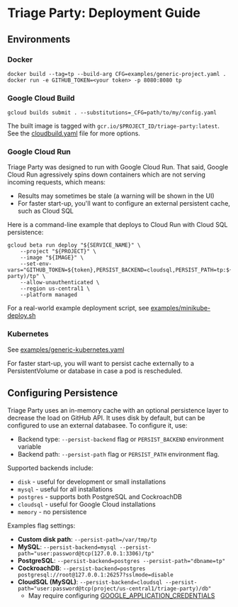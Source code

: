 # Triage Party: Deployment Guide

## Environments

### Docker

```shell
docker build --tag=tp --build-arg CFG=examples/generic-project.yaml .
docker run -e GITHUB_TOKEN=<your token> -p 8080:8080 tp
```

### Google Cloud Build

```shell
gcloud builds submit . --substitutions=_CFG=path/to/my/config.yaml
```

The built image is tagged with `gcr.io/$PROJECT_ID/triage-party:latest`. See the [cloudbuild.yaml](../cloudbuild.yaml) file for more options.

### Google Cloud Run

Triage Party was designed to run with Google Cloud Run. That said, Google Cloud Run agressively spins down containers which are not serving incoming requests, which means:

* Results may sometimes be stale (a warning will be shown in the UI)
* For faster start-up, you'll want to configure an external persistent cache, such as Cloud SQL

Here is a command-line example that deploys to Cloud Run with Cloud SQL persistence:

```shell
gcloud beta run deploy "${SERVICE_NAME}" \
    --project "${PROJECT}" \
    --image "${IMAGE}" \
    --set-env-vars="GITHUB_TOKEN=${token},PERSIST_BACKEND=cloudsql,PERSIST_PATH=tp:${DB_PASS}@tcp(project/region/triage-party)/tp" \
    --allow-unauthenticated \
    --region us-central1 \
    --platform managed
```

For a real-world example deployment script, see [examples/minikube-deploy.sh](examples/minikube-deploy.sh)

### Kubernetes

See [examples/generic-kubernetes.yaml](examples/generic-kubernetes.yaml)

For faster start-up, you will want to persist cache externally to a PersistentVolume or database in case a pod is rescheduled.

## Configuring Persistence

Triage Party uses an in-memory cache with an optional persistence layer to decrease the load on GitHub API. It uses disk by default, but can be configured to use an external databasee. To configure it, use:

* Backend type: `--persist-backend` flag or `PERSIST_BACKEND` environment variable
* Backend path: `--persist-path` flag or `PERSIST_PATH` environment flag.

Supported backends include:

* `disk` - useful for development or small installations
* `mysql` - useful for all installations
* `postgres` - supports both PostgreSQL and CockroachDB
* `cloudsql` - useful for Google Cloud installations
* `memory` - no persistence

Examples flag settings:

* **Custom disk path**: `--persist-path=/var/tmp/tp`
* **MySQL**: `--persist-backend=mysql --persist-path="user:password@tcp(127.0.0.1:3306)/tp"`
* **PostgreSQL**: `--persist-backend=postgres --persist-path="dbname=tp"`
* **CockroachDB**: `--persist-backend=postgres postgresql://root@127.0.0.1:26257?sslmode=disable`
* **CloudSQL (MySQL)**: `--persist-backend=cloudsql --persist-path="user:password@tcp(project/us-central1/triage-party)/db"`
  * May require configuring [GOOGLE_APPLICATION_CREDENTIALS](https://cloud.google.com/docs/authentication/getting-started)
